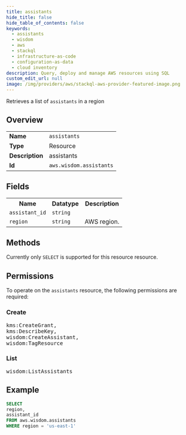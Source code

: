 ```yaml
---
title: assistants
hide_title: false
hide_table_of_contents: false
keywords:
  - assistants
  - wisdom
  - aws
  - stackql
  - infrastructure-as-code
  - configuration-as-data
  - cloud inventory
description: Query, deploy and manage AWS resources using SQL
custom_edit_url: null
image: /img/providers/aws/stackql-aws-provider-featured-image.png
---
```

Retrieves a list of <code>assistants</code> in a region

## Overview
<table><tbody>
<tr><td><b>Name</b></td><td><code>assistants</code></td></tr>
<tr><td><b>Type</b></td><td>Resource</td></tr>
<tr><td><b>Description</b></td><td>assistants</td></tr>
<tr><td><b>Id</b></td><td><code>aws.wisdom.assistants</code></td></tr>
</tbody></table>

## Fields
<table><tbody>
<tr><th>Name</th><th>Datatype</th><th>Description</th></tr>
<tr><td><code>assistant_id</code></td><td><code>string</code></td><td></td></tr>
<tr><td><code>region</code></td><td><code>string</code></td><td>AWS region.</td></tr>

</tbody></table>

## Methods
Currently only <code>SELECT</code> is supported for this resource resource.

## Permissions

To operate on the <code>assistants</code> resource, the following permissions are required:

### Create
<pre>
kms:CreateGrant,
kms:DescribeKey,
wisdom:CreateAssistant,
wisdom:TagResource</pre>

### List
<pre>
wisdom:ListAssistants</pre>


## Example
```sql
SELECT
region,
assistant_id
FROM aws.wisdom.assistants
WHERE region = 'us-east-1'
```
